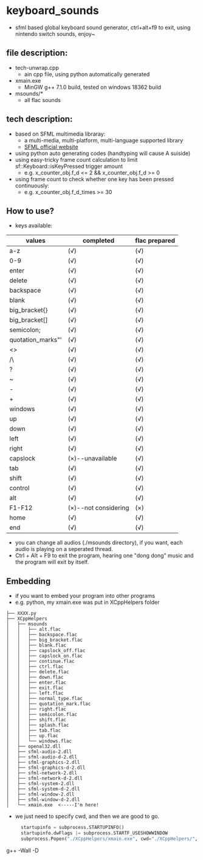 # keyboard_sounds

* sfml based global keyboard sound generator, ctrl+alt+f9 to exit, using nintendo switch sounds, enjoy~

## file description:
* tech-unwrap.cpp
  * ain cpp file, using python automatically generated
* xmain.exe
  * MinGW g++ 7.1.0 build, tested on windows 18362 build
* msounds/*
  * all flac sounds

## tech description:
* based on SFML multimedia libraray:
  * a multi-media, multi-platform, multi-language supported library
  * [SFML official website](https://www.sfml-dev.org/)
* using python auto generating codes (handtyping will cause A suiside)
* using easy-tricky frame count calculation to limit sf::Keyboard::isKeyPressed trigger amount
  * e.g. x_counter_obj.f_d <= 2 && x_counter_obj.f_d >= 0
* using frame count to check whether one key has been pressed continuously:
  * e.g. x_counter_obj.f_d_times >= 30

## How to use?
* keys available:

|      values       |      completed       | flac prepared |
| ----------------- | -------------------- | ------------- |
| a-z               | (√)                  | (√)           |
| 0-9               | (√)                  | (√)           |
| enter             | (√)                  | (√)           |
| delete            | (√)                  | (√)           |
| backspace         | (√)                  | (√)           |
| blank             | (√)                  | (√)           |
| big_bracket{}     | (√)                  | (√)           |
| big_bracket[]     | (√)                  | (√)           |
| semicolon;        | (√)                  | (√)           |
| quotation_marks"' | (√)                  | (√)           |
| <>                | (√)                  | (√)           |
| /\                | (√)                  | (√)           |
| ?                 | (√)                  | (√)           |
| ~                 | (√)                  | (√)           |
| -                 | (√)                  | (√)           |
| +                 | (√)                  | (√)           |
| windows           | (√)                  | (√)           |
| up                | (√)                  | (√)           |
| down              | (√)                  | (√)           |
| left              | (√)                  | (√)           |
| right             | (√)                  | (√)           |
| capslock          | (×)--unavailable     | (√)           |
| tab               | (√)                  | (√)           |
| shift             | (√)                  | (√)           |
| control           | (√)                  | (√)           |
| alt               | (√)                  | (√)           |
| F1-F12            | (×)--not considering | (×)           |
| home              | (√)                  | (√)           |
| end               | (√)                  | (√)           |

* you can change all audios (./msounds directory), if you want, each audio is playing on a seperated thread.
* Ctrl + Alt + F9 to exit the program, hearing one "dong dong" music and the program will exit by itself.

## Embedding
* if you want to embed your program into other programs
* e.g. python, my xmain.exe was put in XCppHelpers folder
```
├── XXXX.py
├── XCppHelpers
│   ├── msounds
│   │   ├── alt.flac
│   │   ├── backspace.flac
│   │   ├── big_bracket.flac
│   │   ├── blank.flac
│   │   ├── capslock_off.flac
│   │   ├── capslock_on.flac
│   │   ├── continue.flac
│   │   ├── ctrl.flac
│   │   ├── delete.flac
│   │   ├── down.flac
│   │   ├── enter.flac
│   │   ├── exit.flac
│   │   ├── left.flac
│   │   ├── normal_type.flac
│   │   ├── quotation_mark.flac
│   │   ├── right.flac
│   │   ├── semicolon.flac
│   │   ├── shift.flac
│   │   ├── splash.flac
│   │   ├── tab.flac
│   │   ├── up.flac
│   │   └── windows.flac
│   ├── openal32.dll
│   ├── sfml-audio-2.dll
│   ├── sfml-audio-d-2.dll
│   ├── sfml-graphics-2.dll
│   ├── sfml-graphics-d-2.dll
│   ├── sfml-network-2.dll
│   ├── sfml-network-d-2.dll
│   ├── sfml-system-2.dll
│   ├── sfml-system-d-2.dll
│   ├── sfml-window-2.dll
│   ├── sfml-window-d-2.dll
│   └── xmain.exe  <-----I'm here!
```
* we just need to specify cwd, and then we are good to go.
  ``` python
    startupinfo = subprocess.STARTUPINFO()
    startupinfo.dwFlags |= subprocess.STARTF_USESHOWWINDOW
    subprocess.Popen("./XCppHelpers/xmain.exe", cwd="./XCppHelpers/", shell = False, startupinfo = startupinfo)
  ```


g++ -Wall -D